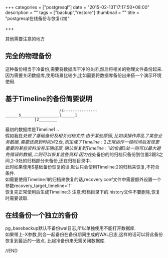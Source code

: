 +++
categories = ["postgresql"]
date = "2015-02-13T17:17:50+08:00"
description = ""
tags = ["backup","restore"]
thumbnail = ""
title = "postgresql在线备份与恢复(四)"

+++

其他需要注意的地方

<!--more-->

## 完全的物理备份

这种备份相当于冷备份,需要将数据库干净的关闭,然后将相关的物理文件备份起来.  
因为需要关闭数据库,使用场景比较少,比如需要将数据库备份出来搭一个演示环境使用.  

## 基于Timeline的备份简要说明

                            /3---------------  
    ______$_________________|______1  
                 |2________  

最初的数据库是Timeline1 ..  
假如我在$处做了基础备份及相关归档文件.  
由于某些原因,比如误操作弄乱了某些业务数据,需要还原到时间点2处,则生成了Timeline:2  
正常运作一段时间后发现更重要的某些资料没有正确还原,确认恢复到Timeline:1的位置3处一则可以最大避免错误的数据,二则可以恢复这些资料.  
因为在$处备份的的归档只备份到位置2跟3之间,2-3处的归档部分未备份,还在归档目录中.  
此时如果使用$基础备份恢复的话,默认只会使用Timeline:2的归档来恢复,不符合条件.  
如需要使用Timeline:1的归档来恢复的话,recovery.conf文件中需要额外设置一个参数recovery_target_timeline='1'  
恢复完正常使用后生成Timeline:3
注意:归档目录下的.history文件不要删除,恢复时需要读取.

## 在线备份一个独立的备份  

pg_basebackup默认不备份wal日志,所以单独使用不能打开数据库.  
如果带上-X参数,则会一起备份在备份期间生成的WAL日志,这样的话可以将此备份恢复到最近的一致点.
比起冷备份来无需关闭数据库.

//END

